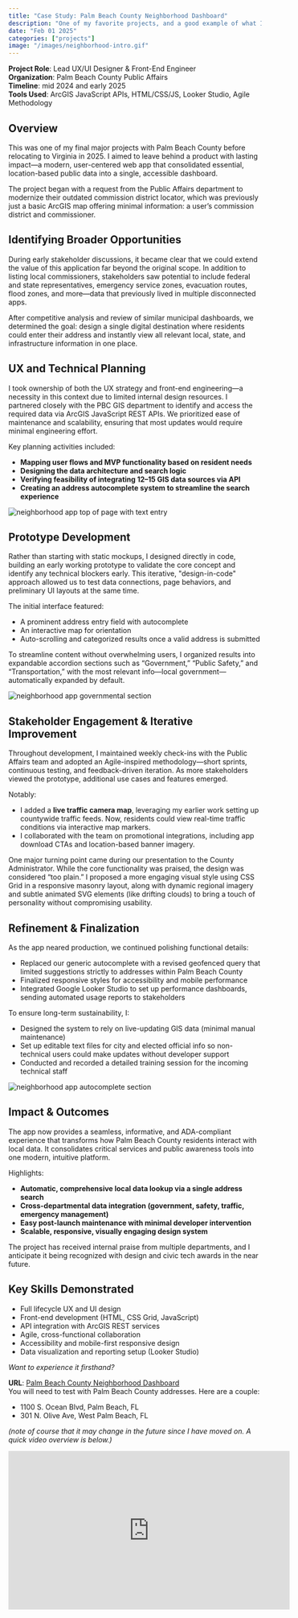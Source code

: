 ```yaml
---
title: "Case Study: Palm Beach County Neighborhood Dashboard"
description: "One of my favorite projects, and a good example of what I can do with a bit more artistic freedom. This is a one-stop dashboard for address-specific information using a lot of the ArcGIS javascript API. It shows government representatives (federal, state, and local), voting precinct locations, police and fire departments, emergency management status, evacuation zones, flood zones, school districts and representatives, current land use, permitting authorities, and water service providers, all specific to the user's address. It also provides 40+ live traffic cam feeds laid out across the county map."
date: "Feb 01 2025"
categories: ["projects"]
image: "/images/neighborhood-intro.gif"
---
```


**Project Role**: Lead UX/UI Designer & Front-End Engineer  
**Organization**: Palm Beach County Public Affairs  
**Timeline**: mid 2024 and early 2025  
**Tools Used**: ArcGIS JavaScript APIs, HTML/CSS/JS, Looker Studio, Agile Methodology

## **Overview**

This was one of my final major projects with Palm Beach County before relocating to Virginia in 2025. I aimed to leave behind a product with lasting impact—a modern, user-centered web app that consolidated essential, location-based public data into a single, accessible dashboard.

The project began with a request from the Public Affairs department to modernize their outdated commission district locator, which was previously just a basic ArcGIS map offering minimal information: a user’s commission district and commissioner.

## **Identifying Broader Opportunities**

During early stakeholder discussions, it became clear that we could extend the value of this application far beyond the original scope. In addition to listing local commissioners, stakeholders saw potential to include federal and state representatives, emergency service zones, evacuation routes, flood zones, and more—data that previously lived in multiple disconnected apps.

After competitive analysis and review of similar municipal dashboards, we determined the goal: design a single digital destination where residents could enter their address and instantly view all relevant local, state, and infrastructure information in one place.

## **UX and Technical Planning**

I took ownership of both the UX strategy and front-end engineering—a necessity in this context due to limited internal design resources. I partnered closely with the PBC GIS department to identify and access the required data via ArcGIS JavaScript REST APIs. We prioritized ease of maintenance and scalability, ensuring that most updates would require minimal engineering effort.

Key planning activities included:

- **Mapping user flows and MVP functionality based on resident needs**
- **Designing the data architecture and search logic**
- **Verifying feasibility of integrating 12–15 GIS data sources via API**
- **Creating an address autocomplete system to streamline the search experience**

![neighborhood app top of page with text entry](/images/pbc-neighborhood-1.png)

## **Prototype Development**

Rather than starting with static mockups, I designed directly in code, building an early working prototype to validate the core concept and identify any technical blockers early. This iterative, "design-in-code" approach allowed us to test data connections, page behaviors, and preliminary UI layouts at the same time.

The initial interface featured:

- A prominent address entry field with autocomplete
- An interactive map for orientation
- Auto-scrolling and categorized results once a valid address is submitted

To streamline content without overwhelming users, I organized results into expandable accordion sections such as “Government,” “Public Safety,” and “Transportation,” with the most relevant info—local government—automatically expanded by default.

![neighborhood app governmental section](/images/pbc-neighborhood-2.png)

## **Stakeholder Engagement & Iterative Improvement**

Throughout development, I maintained weekly check-ins with the Public Affairs team and adopted an Agile-inspired methodology—short sprints, continuous testing, and feedback-driven iteration. As more stakeholders viewed the prototype, additional use cases and features emerged.

Notably:

- I added a **live traffic camera map**, leveraging my earlier work setting up countywide traffic feeds. Now, residents could view real-time traffic conditions via interactive map markers.
- I collaborated with the team on promotional integrations, including app download CTAs and location-based banner imagery.

One major turning point came during our presentation to the County Administrator. While the core functionality was praised, the design was considered “too plain.” I proposed a more engaging visual style using CSS Grid in a responsive masonry layout, along with dynamic regional imagery and subtle animated SVG elements (like drifting clouds) to bring a touch of personality without compromising usability.

## **Refinement & Finalization**

As the app neared production, we continued polishing functional details:

- Replaced our generic autocomplete with a revised geofenced query that limited suggestions strictly to addresses within Palm Beach County
- Finalized responsive styles for accessibility and mobile performance
- Integrated Google Looker Studio to set up performance dashboards, sending automated usage reports to stakeholders

To ensure long-term sustainability, I:

- Designed the system to rely on live-updating GIS data (minimal manual maintenance)
- Set up editable text files for city and elected official info so non-technical users could make updates without developer support
- Conducted and recorded a detailed training session for the incoming technical staff

![neighborhood app autocomplete section](/images/neighborhood-1.gif)

## **Impact & Outcomes**

The app now provides a seamless, informative, and ADA-compliant experience that transforms how Palm Beach County residents interact with local data. It consolidates critical services and public awareness tools into one modern, intuitive platform.

Highlights:

- **Automatic, comprehensive local data lookup via a single address search**
- **Cross-departmental data integration (government, safety, traffic, emergency management)**
- **Easy post-launch maintenance with minimal developer intervention**
- **Scalable, responsive, visually engaging design system**

The project has received internal praise from multiple departments, and I anticipate it being recognized with design and civic tech awards in the near future.

## **Key Skills Demonstrated**

- Full lifecycle UX and UI design
- Front-end development (HTML, CSS Grid, JavaScript)
- API integration with ArcGIS REST services
- Agile, cross-functional collaboration
- Accessibility and mobile-first responsive design
- Data visualization and reporting setup (Looker Studio)

_Want to experience it firsthand?_

**URL**: [Palm Beach County Neighborhood Dashboard](https://pbc.gov/neighborhood)  
You will need to test with Palm Beach County addresses. Here are a couple:

- 1100 S. Ocean Blvd, Palm Beach, FL
- 301 N. Olive Ave, West Palm Beach, FL

_(note of course that it may change in the future since I have moved on. A quick video overview is below.)_

<div class="video-wrapper">
    <iframe class="w-full aspect-video rounded-lg" width="560" height="315" src="https://www.youtube.com/embed/TQfhnchHmQs?si=3hFMVzLi1vIQyoGs?rel=0" title="YouTube video player" frameborder="0" allow="accelerometer; autoplay; clipboard-write; encrypted-media; gyroscope; picture-in-picture; web-share" referrerpolicy="strict-origin-when-cross-origin" allowfullscreen></iframe>
</div>
